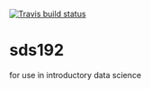<!-- badges: start -->
[![Travis build status](https://travis-ci.org/baumer-lab/sds192.svg?branch=master)](https://travis-ci.org/baumer-lab/sds192)
<!-- badges: end -->

# sds192
for use in introductory data science
